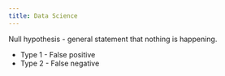 ```yaml
---
title: Data Science
---
```


Null hypothesis - general statement that nothing is happening.

- Type 1 - False positive
- Type 2 - False negative
